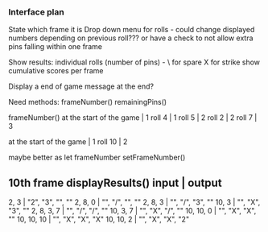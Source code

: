 ### Interface plan

State which frame it is
Drop down menu for rolls - could change displayed numbers depending on previous roll???
or have a check to not allow extra pins falling within one frame

Show results: individual rolls (number of pins) - \ for spare X for strike
show cumulative scores per frame


Display a end of game message at the end?


Need methods:
frameNumber()
remainingPins()



frameNumber()
at the start of the game | 1
roll 4 | 1
roll 5 | 2
roll 2 | 2
roll 7 | 3

at the start of the game | 1
roll 10 | 2

maybe better as
let frameNumber
setFrameNumber()


10th frame displayResults()
input | output
--------
2, 3 | "2", "3", "", ""
2, 8, 0 | "", "/", "", ""
2, 8, 3 | "", "/", "3", ""
10, 3 | "", "X", "3", ""
2, 8, 3, 7 | "", "/", "/", ""
10, 3, 7 | "", "X", "/", ""
10, 10, 0 | "", "X", "X", ""
10, 10, 10 | "", "X", "X", "X"
10, 10, 2 | "", "X", "X", "2"
